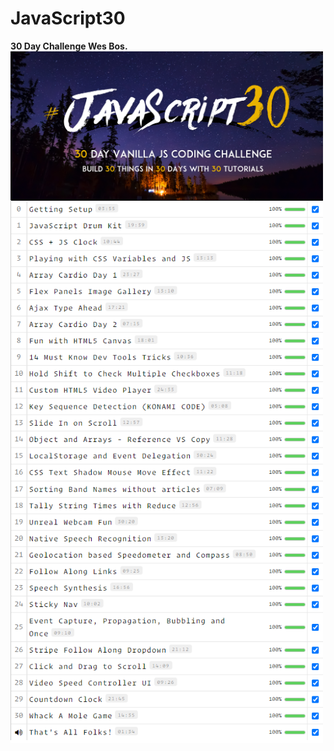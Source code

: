 # JavaScript30
 <strong>30 Day Challenge Wes Bos.</strong><br>
<img src="capa.png" width = "500px" align = "center"> <br>
<img src="JavaScript30.png" width = "500px" align = "center"> <br>
